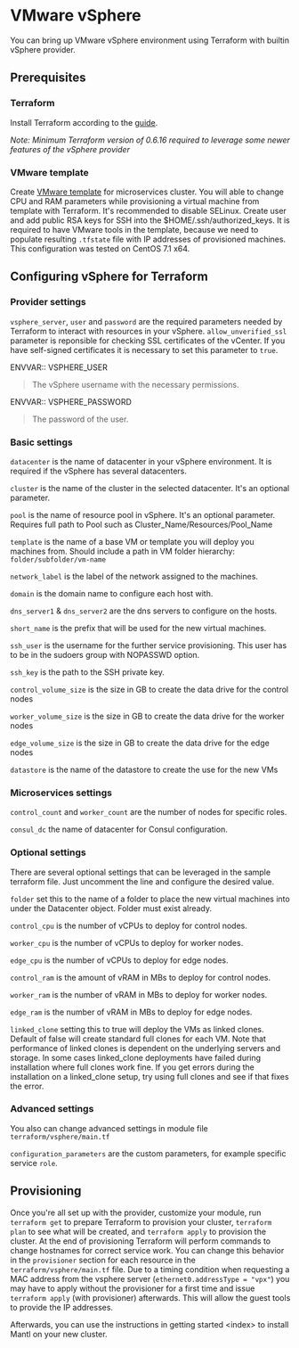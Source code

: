 VMware vSphere
==============

You can bring up VMware vSphere environment using Terraform with builtin
vSphere provider.

Prerequisites
-------------

### Terraform

Install Terraform according to the
[guide](https://www.terraform.io/intro/getting-started/install.html).

*Note: Minimum Terraform version of 0.6.16 required to leverage some
newer features of the vSphere provider*

### VMware template

Create [VMware
template](https://pubs.vmware.com/vsphere-50/index.jsp?topic=%2Fcom.vmware.vsphere.vm_admin.doc_50%2FGUID-40BC4243-E4FA-4A46-8C8B-F50D92C186ED.html)
for microservices cluster. You will able to change CPU and RAM
parameters while provisioning a virtual machine from template with
Terraform. It's recommended to disable SELinux. Create user and add
public RSA keys for SSH into the \$HOME/.ssh/authorized\_keys. It is
required to have VMware tools in the template, because we need to
populate resulting `.tfstate` file with IP addresses of provisioned
machines. This configuration was tested on CentOS 7.1 x64.

Configuring vSphere for Terraform
---------------------------------

### Provider settings

`vsphere_server`, `user` and `password` are the required parameters
needed by Terraform to interact with resources in your vSphere.
`allow_unverified_ssl` parameter is reponsible for checking SSL
certificates of the vCenter. If you have self-signed certificates it is
necessary to set this parameter to `true`.

ENVVAR:: VSPHERE\_USER

> The vSphere username with the necessary permissions.

ENVVAR:: VSPHERE\_PASSWORD

> The password of the user.

### Basic settings

`datacenter` is the name of datacenter in your vSphere environment. It
is required if the vSphere has several datacenters.

`cluster` is the name of the cluster in the selected datacenter. It's an
optional parameter.

`pool` is the name of resource pool in vSphere. It's an optional
parameter. Requires full path to Pool such as
Cluster\_Name/Resources/Pool\_Name

`template` is the name of a base VM or template you will deploy you
machines from. Should include a path in VM folder hierarchy:
`folder/subfolder/vm-name`

`network_label` is the label of the network assigned to the machines.

`domain` is the domain name to configure each host with.

`dns_server1` & `dns_server2` are the dns servers to configure on the
hosts.

`short_name` is the prefix that will be used for the new virtual
machines.

`ssh_user` is the username for the further service provisioning. This
user has to be in the sudoers group with NOPASSWD option.

`ssh_key` is the path to the SSH private key.

`control_volume_size` is the size in GB to create the data drive for the
control nodes

`worker_volume_size` is the size in GB to create the data drive for the
worker nodes

`edge_volume_size` is the size in GB to create the data drive for the
edge nodes

`datastore` is the name of the datastore to create the use for the new
VMs

### Microservices settings

`control_count` and `worker_count` are the number of nodes for specific
roles.

`consul_dc` the name of datacenter for Consul configuration.

### Optional settings

There are several optional settings that can be leveraged in the sample
terraform file. Just uncomment the line and configure the desired value.

`folder` set this to the name of a folder to place the new virtual
machines into under the Datacenter object. Folder must exist already.

`control_cpu` is the number of vCPUs to deploy for control nodes.

`worker_cpu` is the number of vCPUs to deploy for worker nodes.

`edge_cpu` is the number of vCPUs to deploy for edge nodes.

`control_ram` is the amount of vRAM in MBs to deploy for control nodes.

`worker_ram` is the number of vRAM in MBs to deploy for worker nodes.

`edge_ram` is the number of vRAM in MBs to deploy for edge nodes.

`linked_clone` setting this to true will deploy the VMs as linked
clones. Default of false will create standard full clones for each VM.
Note that performance of linked clones is dependent on the underlying
servers and storage. In some cases linked\_clone deployments have failed
during installation where full clones work fine. If you get errors
during the installation on a linked\_clone setup, try using full clones
and see if that fixes the error.

### Advanced settings

You also can change advanced settings in module file
`terraform/vsphere/main.tf`

`configuration_parameters` are the custom parameters, for example
specific service `role`.

Provisioning
------------

Once you're all set up with the provider, customize your module, run
`terraform get` to prepare Terraform to provision your cluster,
`terraform plan` to see what will be created, and `terraform apply` to
provision the cluster. At the end of provisioning Terraform will perform
commands to change hostnames for correct service work. You can change
this behavior in the `provisioner` section for each resource in the
`terraform/vsphere/main.tf` file. Due to a timing condition when
requesting a MAC address from the vsphere server
(`ethernet0.addressType = "vpx"`) you may have to apply without the
provisioner for a first time and issue `terraform apply` (with
provisioner) afterwards. This will allow the guest tools to provide the
IP addresses.

Afterwards, you can use the instructions in
getting started &lt;index&gt; to install Mantl on your new cluster.
